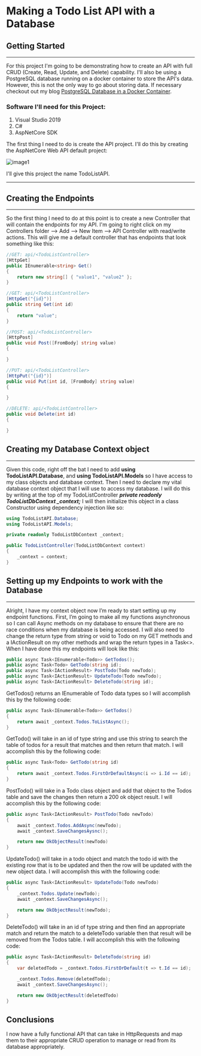 # Making a Todo List API with a Database

## Getting Started

---

For this project I'm going to be demonstrating how to create an API with full CRUD (Create, Read, Update, and Delete) capability. I'll also be using a PostgreSQL database running on a docker container to store the API's data. However, this is not the only way to go about storing data. If necessary checkout out my blog [PostgreSQL Database in a Docker Container]().

### Software I'll need for this Project:

1. Visual Studio 2019
2. C#
3. AspNetCore SDK

The first thing I need to do is create the API project. I'll do this by creating the AspNetCore Web API default project:

![image1](https://tanner-portfolio-blog-images.s3.us-west-1.amazonaws.com/BlogPost4/Images/image1.png)

I'll give this project the name TodoListAPI.

---

## Creating the Endpoints

---

So the first thing I need to do at this point is to create a new Controller that will contain the endpoints for my API. I'm going to right click on my Controllers folder --> Add --> New Item --> API Controller with read/write actions. This will give me a default controller that has endpoints that look something like this:

```C#
//GET: api/<TodoListController>
[HttpGet]
public IEnumerable<string> Get()
{
    return new string[] { "value1", "value2" };
}

//GET: api/<TodoListController>
[HttpGet("{id}")]
public string Get(int id)
{
    return "value";
}

//POST: api/<TodoListController>
[HttpPost]
public void Post([FromBody] string value)
{

}

//PUT: api/<TodoListController>
[HttpPut("{id}")]
public void Put(int id, [FromBody] string value)
{

}

//DELETE: api/<TodoListController>
public void Delete(int id)
{

}
```

## Creating my Database Context object

---

Given this code, right off the bat I need to add **using TodoListAPI.Database**, and **using TodoListAPI.Models** so I have access to my class objects and database context. Then I need to declare my vital database context object that I will use to access my database. I will do this by writing at the top of my TodoListController ***private readonly TodoListDbContext _context;*** I will then initialize this object in a class Constructor using dependency injection like so:

```C#
using TodoListAPI.Database;
using TodoListAPI.Models;

private readonly TodoListDbContext _context;

public TodoListController(TodoListDbContext context)
{
    _context = context;
}
```

## Setting up my Endpoints to work with the Database

---

Alright, I have my context object now I’m ready to start setting up my endpoint functions. First, I’m going to make all my functions asynchronous so I can call Async methods on my database to ensure that there are no race conditions when my database is being accessed. I will also need to change the return type from string or void to Todo on my GET methods and a IActionResult on my other methods and wrap the return types in a Task<>. When I have done this my endpoints will look like this:

```C#
public async Task<IEnumerable<Todo>> GetTodos();
public async Task<Todo> GetTodo(string id);
public async Task<IActionResult> PostTodo(Todo newTodo);
public async Task<IActionResult> UpdateTodo(Todo newTodo);
public async Task<IActionResult> DeleteTodo(string id);
```

GetTodos() returns an IEnumerable of Todo data types so I will accomplish this by the following code:

```C#
public async Task<IEnumerable<Todo>> GetTodos()
{
    return await _context.Todos.ToListAsync();
}
```

GetTodo() will take in an id of type string and use this string to search the table of todos for a result that matches and then return that match. I will accomplish this by the following code:

```C#
public async Task<Todo> GetTodo(string id)
{
    return await _context.Todos.FirstOrDefaultAsync(i => i.Id == id);
}
```

PostTodo() will take in a Todo class object and add that object to the Todos table and save the changes then return a 200 ok object result. I will accomplish this by the following code:

```C#
public async Task<IActionResult> PostTodo(Todo newTodo)
{
    await _context.Todos.AddAsync(newTodo);
    await _context.SaveChangesAysnc();

    return new OkObjectResult(newTodo)
}
```

UpdateTodo() will take in a todo object and match the todo id with the existing row that is to be updated and then the row will be updated with the new object data. I will accomplish this with the following code:

```C#
public async Task<IActionResult> UpdateTodo(Todo newTodo)
{
    _context.Todos.Update(newTodo);
    await _context.SaveChangesAsync();

    return new OkObjectResult(newTodo);
}
```

DeleteTodo() will take in an id of type string and then find an appropriate match and return the match to a deleteTodo variable  then that result will be removed from the Todos table. I will accomplish this with the following code:

```C#
public async Task<IActionResult> DeleteTodo(string id)
{
    var deletedTodo = _context.Todos.FirstOrDefault(t => t.Id == id);

    _context.Todos.Remove(deletedTodo);
    await _context.SaveChangesAsync();

    return new OkObjectResult(deletedTodo)
}
```

## Conclusions

I now have a fully functional API that can take in HttpRequests and map them to their appropriate CRUD operation to manage or read from its database appropriately.